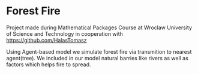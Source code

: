 # Forest Fire
Project made during Mathematical Packages Course at Wroclaw University of Science and Technology in cooperation with https://github.com/HalasTomasz

Using Agent-based model we simulate forest fire via transmition to nearest agent(tree). We included in our model natural barries like rivers as well as factors which helps fire to spread.
